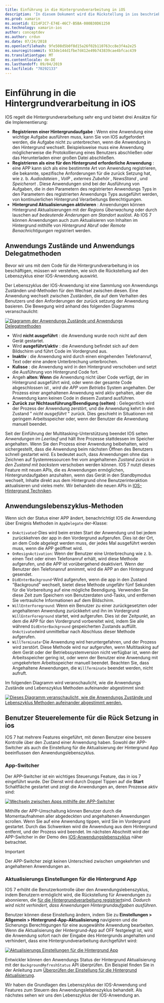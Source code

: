 ```yaml
---
title: Einführung in die Hintergrundverarbeitung in iOS
description: 'In diesem Dokument wird die Rückstellung in ios beschrieben: Anwendungs Zustände, Anwendungslebenszyklus-Methoden und Aktualisierung der Hintergrund-app.'
ms.prod: xamarin
ms.assetid: E214F2C7-E74E-46C7-B5BA-080B30D61250
ms.technology: xamarin-ios
author: conceptdev
ms.author: crdun
ms.date: 07/24/2018
ms.openlocfilehash: 9fe508d5b0f8d15a26f02b110763cc8e3f4a2e25
ms.sourcegitcommit: 933de144d1fbe7d412e49b743839cae4bfcac439
ms.translationtype: MT
ms.contentlocale: de-DE
ms.lasthandoff: 09/04/2019
ms.locfileid: "70292133"
---
```

# <a name="introduction-to-backgrounding-in-ios"></a>Einführung in die Hintergrundverarbeitung in iOS

IOS regelt die Hintergrundverarbeitung sehr eng und bietet drei Ansätze für die Implementierung:

- **Registrieren einer Hintergrundaufgabe** : Wenn eine Anwendung eine wichtige Aufgabe ausführen muss, kann Sie von IOS aufgefordert werden, die Aufgabe nicht zu unterbrechen, wenn die Anwendung in den Hintergrund wechselt. Beispielsweise muss eine Anwendung möglicherweise die Protokollierung eines Benutzers abschließen oder das Herunterladen einer großen Datei abschließen.
- **Registrieren als eine für den Hintergrund erforderliche Anwendung** : eine APP kann sich als eine bestimmte Art von Anwendung registrieren, die bekannte, spezifische Anforderungen für die zurück Setzung hat, wie z. b. *Audiodateien* , *VoIP* , *externes Zubehör* , *NewsStand* , und *Speicherort* . Diese Anwendungen sind bei der Ausführung von Aufgaben, die in den Parametern des registrierten Anwendungs Typs in den Parametern des registrierten Anwendungs Typs ausgeführt werden, von kontinuierlichen Hintergrund Verarbeitungs Berechtigungen.
- **Hintergrund Aktualisierungen aktivieren** : Anwendungen können Hintergrund Aktualisierungen mit der *Regions Überwachung* oder durch lauschen auf *bedeutende Änderungen am Standort* auslöst. Ab IOS 7 können Anwendungen auch zum Aktualisieren von Inhalten im Hintergrund mithilfe von *Hintergrund* Abruf oder *Remote Benachrichtigungen* registriert werden.


## <a name="application-states-and-application-delegate-methods"></a>Anwendungs Zustände und Anwendungs Delegatmethoden

Bevor wir uns mit dem Code für die Hintergrundverarbeitung in ios beschäftigen, müssen wir verstehen, wie sich die Rückstellung auf den Lebenszyklus einer IOS-Anwendung auswirkt.

Der Lebenszyklus der IOS-Anwendung ist eine Sammlung von Anwendungs Zuständen und-Methoden für den Wechsel zwischen diesen. Eine Anwendung wechselt zwischen Zuständen, die auf dem Verhalten des Benutzers und den Anforderungen der zurück setzung der Anwendung basieren. Die Bewegung wird anhand des folgenden Diagramms veranschaulicht:

 [![](introduction-to-backgrounding-in-ios-images/applicationlifecycle-.png "Diagramm der Anwendungs Zustände und Anwendungs Delegatmethoden")](introduction-to-backgrounding-in-ios-images/applicationlifecycle-.png#lightbox)

- Wird **nicht ausgeführt** : die Anwendung wurde noch nicht auf dem Gerät gestartet.
- Wird **ausgeführt/aktiv** : die Anwendung befindet sich auf dem Bildschirm und führt Code im Vordergrund aus.
- **Inaktiv** : die Anwendung wird durch einen eingehenden Telefonanruf, Text oder eine andere Unterbrechung unterbrochen.
- **Kulisse** : die Anwendung wird in den Hintergrund verschoben und setzt die Ausführung von Hintergrund Code fort.
- Angeh **alten: Wenn** die Anwendung nicht über Code verfügt, der im Hintergrund ausgeführt wird, oder wenn der gesamte Code abgeschlossen ist *, wird die APP vom Betriebs* System angehalten. Der Prozess einer angehaltenen Anwendung wird aktiv gehalten, aber die Anwendung kann keinen Code in diesem Zustand ausführen.
- **Zurück zur Nichtausführung/Beendigung (selten)** : Gelegentlich wird der Prozess der Anwendung zerstört, und die Anwendung kehrt in den Zustand " *nicht ausgeführt* " zurück. Dies geschieht in Situationen mit geringem Arbeitsspeicher oder, wenn der Benutzer die Anwendung manuell beendet.


Seit der Einführung der Multitasking-Unterstützung beendet IOS selten *Anwendungen im Leerlauf* und hält Ihre Prozesse stattdessen im Speicher angehalten. Wenn Sie den Prozess einer Anwendung beibehalten, wird sichergestellt, dass die Anwendung beim nächsten Öffnen des Benutzers schnell gestartet wird. Es bedeutet auch, dass Anwendungen ohne das Zeichnen auf Systemressourcen frei vom angehaltenen *Zustand zurück in den Zustand mit* *backstem* verschoben werden können. IOS 7 nutzt dieses Feature mit neuen APIs, die es Anwendungen ermöglichen, Hintergrundaufgaben anzuhalten, wenn das Gerät in den Standbymodus wechselt, Inhalte direkt aus dem Hintergrund ohne Benutzerinteraktion aktualisieren und vieles mehr. Wir behandeln die neuen APIs in [IOS-Hintergrund Techniken](~/ios/app-fundamentals/backgrounding/ios-backgrounding-techniques/index.md).

## <a name="application-lifecycle-methods"></a>Anwendungslebenszyklus-Methoden

Wenn sich der Status einer APP ändert, benachrichtigt IOS die Anwendung über Ereignis Methoden in `AppDelegate` der-Klasse:

- `OnActivated`-Dies wird beim ersten Start der Anwendung und bei jedem zurückkehren der app in den Vordergrund aufgerufen. Dies ist der Ort, an dem Code abgelegt werden muss, der jedes Mal ausgeführt werden muss, wenn die APP geöffnet wird.
- `OnResignActivation`: Wenn der Benutzer eine Unterbrechung wie z. b. einen Text oder einen Telefonanruf erhält, wird diese Methode aufgerufen, und die APP ist vorübergehend deaktiviert. Wenn der Benutzer den Telefonanruf annimmt, wird die APP an den Hintergrund gesendet.
- `DidEnterBackground`-Wird aufgerufen, wenn die app in den Zustand "Background" wechselt, bietet diese Methode ungefähr fünf Sekunden für die Vorbereitung auf eine mögliche Beendigung. Verwenden Sie diese Zeit zum Speichern von Benutzerdaten und-Tasks, und entfernen Sie vertrauliche Informationen auf dem Bildschirm.
- `WillEnterForeground`: Wenn ein Benutzer zu einer zurückgesetzten oder angehaltenen Anwendung zurückkehrt und ihn im Vordergrund `WillEnterForeground` startet, wird aufgerufen. Dies ist der Zeitpunkt, an dem die APP für den Vordergrund vorbereitet wird, indem Sie alle während `DidEnterBackground` gespeicherten Zustands auffüllt.  `OnActivated`wird unmittelbar nach Abschluss dieser Methode aufgerufen.
- `WillTerminate`-Die Anwendung wird heruntergefahren, und der Prozess wird zerstört. Diese Methode wird nur aufgerufen, wenn Multitasking auf dem Gerät oder der Betriebssystemversion nicht verfügbar ist, wenn der Arbeitsspeicher gering ist, oder wenn der Benutzer eine Anwendung mit umgekehrtem Arbeitsspeicher manuell beendet. Beachten Sie, dass Angehaltene Anwendungen, die `WillTerminate` beendet werden, nicht aufruft.


Im folgenden Diagramm wird veranschaulicht, wie die Anwendungs Zustände und Lebenszyklus Methoden aufeinander abgestimmt sind:

 [![](introduction-to-backgrounding-in-ios-images/image2.png "Dieses Diagramm veranschaulicht, wie die Anwendungs Zustände und Lebenszyklus Methoden aufeinander abgestimmt werden.")](introduction-to-backgrounding-in-ios-images/image2.png#lightbox)

## <a name="user-controls-for-backgrounding-in-ios"></a>Benutzer Steuerelemente für die Rück Setzung in ios

IOS 7 hat mehrere Features eingeführt, mit denen Benutzer eine bessere Kontrolle über den Zustand einer Anwendung haben. Sowohl der APP-Switcher als auch die Einstellung für die Aktualisierung der Hintergrund App beeinflussen den Anwendungslebenszyklus.

### <a name="app-switcher"></a>App-Switcher

Der APP-Switcher ist ein wichtiges Steuerungs Feature, das in ios 7 eingeführt wurde. Der Dienst wird durch Doppel Tippen auf die **Start** Schaltfläche gestartet und zeigt die Anwendungen an, deren Prozesse aktiv sind:

 [![](introduction-to-backgrounding-in-ios-images/app-switcher-.png "Wechseln zwischen Apps mithilfe der APP-Switcher")](introduction-to-backgrounding-in-ios-images/app-switcher-.png#lightbox)

Mithilfe der APP-Umschaltung können Benutzer durch die Momentaufnahmen aller abgedeckten und angehaltenen Anwendungen scrollen. Wenn Sie auf eine Anwendung tippen, wird Sie im Vordergrund gestartet. Durch das Schwenken wird die Anwendung aus dem Hintergrund entfernt, und der Prozess wird beendet. Im nächsten Abschnitt wird der APP-Switcher in der Demo des [IOS-Anwendungslebenszyklus](~/ios/app-fundamentals/backgrounding/application-lifecycle-demo.md) näher betrachtet.

> [!IMPORTANT]
> Der APP-Switcher zeigt keinen Unterschied zwischen umgekehrten und angehaltenen Anwendungen an.



### <a name="background-app-refresh-settings"></a>Aktualisierungs Einstellungen für die Hintergrund App

IOS 7 erhöht die Benutzerkontrolle über den Anwendungslebenszyklus, indem Benutzern ermöglicht wird, die Rückstellung für Anwendungen zu abonnieren, die [für die Hintergrundverarbeitung registriert](~/ios/app-fundamentals/backgrounding/ios-backgrounding-techniques/registering-applications-to-run-in-background.md)sind. *Dadurch wird nicht verhindert, dass Anwendungen Hintergrundaufgaben ausführen*.

Benutzer können diese Einstellung ändern, indem Sie zu **Einstellungen > Allgemein > Hintergrund-App-Aktualisierung** navigieren und die Sicherungs Berechtigungen für eine ausgewählte Anwendung bearbeiten. Wenn die Aktualisierung der Hintergrund-App auf OFF festgelegt ist, wird die Anwendung sofort nach der Eingabe des Hintergrunds angehalten und verhindert, dass eine Hintergrundverarbeitung durchgeführt wird:

 [![](introduction-to-backgrounding-in-ios-images/settings-.png "Aktualisierungs Einstellungen für die Hintergrund App")](introduction-to-backgrounding-in-ios-images/settings-.png#lightbox)

Entwickler können den Anwendungs Status der Hintergrund Aktualisierung mit der `BackgroundRefreshStatus` API überprüfen. Ein Beispiel finden Sie in der Anleitung zum [Überprüfen der Einstellung für die Hintergrund Aktualisierung](https://github.com/xamarin/recipes/tree/master/Recipes/ios/multitasking/check_background_refresh_setting).

Wir haben die Grundlagen des Lebenszyklus der IOS-Anwendung und Features zum Steuern des Anwendungslebenszyklus behandelt. Als nächstes sehen wir uns den Lebenszyklus der IOS-Anwendung an.

